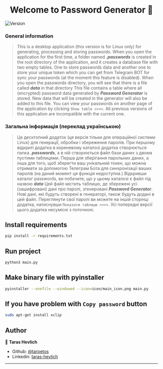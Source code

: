 <h1 align="center">Welcome to Password Generator 👋</h1>
<p>
  <img alt="Version" src="https://img.shields.io/badge/version-2.0_beta-blue.svg?cacheSeconds=2592000" />
</p>

### General information
> This is a desktop application (this version is for Linux only) for generating, processing and storing passwords.
When you open the application for the first time, a folder named **_.passwords_** is created in the root directory
of the application, and it creates a database file with two empty tables. One to store passwords data and another one
to store your unique token which you can get from Telegram BOT for sync your passwords (at the moment this feature is disabled).
When you open the passwords directory, you will see that there is a file called **_data_** in that directory
This file contains a table where all (encrypted) password data generated by **_Password Generator_** is stored.
New data that will be created in the generator will also be added to this file.
You can view your passwords on another page of the application by clicking `Show table >>>>`.
All previous versions of this application are incompatible with the current one.
### Загальна інформація (переклад українською)
> Це десктопний додаток (ця версія тільки для операційної системи Linux) для генераціЇ, обробки і збереження паролів. 
При першому відкриті додатка в кореневому каталозі додатка створюється папка
**_.passwords_**, а в ній створюється файл бази даних з двома пустими таблицями. Перша для зберігання парольних даних, а
інша для того, щоб зберегти ваш унікальний токен, що можна отримати за допомогою Телеграм Бота для синхронізації ваших
паролів (на даний момент ця функція недоступна.)
Відкривши каталог passwords, ви побачите, що у цьому каталозі є файл під назвою **_data_**
Цей файл містить таблицю, де збережені усі (зашифровані) дані про паролі, згенеровані **_Password Generator_**.
Нові дані, які будуть створені в генераторі, також будуть додані в цей файл.
Переглянути свої паролі ви можете на іншій сторінці додатка, натиснувши `Показати таблицю >>>>`.
Усі попередні версії цього додатка несумісні з поточною.

## Install requirements

```sh
pip install -r requirements.txt
```

## Run project

```sh
python3 main.py
```

## Make binary file with pyinstaller

```sh
pyinstaller --onefile --windowed --icon=icon/main_icon.png main.py
```


## If you have problem with `Copy password` button

```sh
sudo apt-get install xclip
```

## Author

👤 **Taras Hevlich**

* Github: [@tarpetos](https://github.com/tarpetos)
* Linkedin: [taras-hevlich](https://www.linkedin.com/in/taras-hevlich-110a20226/)

***
